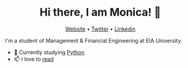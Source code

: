 <h1 align="center">Hi there, I am Monica! 👋</h1>

<p align="center">
  <a href="">Website</a> •
  <a href="">Twitter</a> •
  <a href="">Linkedin</a>
</p>

I'm a student of Management & Financial Engineering at EIA University.

* 💼 Currently studying [Python](https://www.python.org) <br/>
* 📫 I love to [read]()

